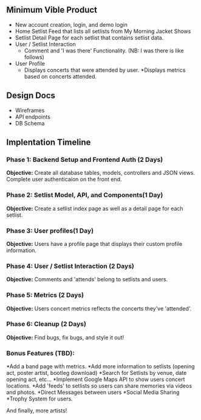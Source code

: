 ## Minimum Vible Product
* New account creation, login, and demo login
* Home Setlist Feed that lists all setlists from My Morning Jacket Shows
* Setlist Detail Page for each setlist that contains setlist data.
* User / Setlist Interaction
    * Comment and 'I was there' Functionality. (NB: I was there is like follows)
* User Profile
    * Displays concerts that were attended by user.
    *Displays metrics based on concerts attended. 

## Design Docs
* Wireframes
* API endpoints
* DB Schema

## Implentation Timeline

### Phase 1: Backend Setup and Frontend Auth (2 Days)
**Objective:** Create all database tables, models, controllers and JSON views. Complete user authenticaion on the front end.
### Phase 2: Setlist Model, API, and Components(1 Day)
**Objective:** Create a setlist index page as well as a detail page for each setlist. 
### Phase 3: User profiles(1 Day)
**Objective:** Users have a profile page that displays their custom profile information.
### Phase 4: User / Setlist Interaction (2 Days)
**Objective:** Comments and 'attends' belong to setlists and users.
### Phase 5: Metrics (2 Days)
**Objective:** Users concert metrics reflects the concerts they've 'attended'.
### Phase 6: Cleanup (2 Days)
**Objective:** Find bugs, fix bugs, and style it out!



### Bonus Features (TBD):
*Add a band page with metrics.
*Add more information to setlists (opening act, poster artist, bootleg download)
*Search for Setlists by venue, date opening act, etc... 
*Implement Google Maps API to show users concert locations.
*Add 'feeds' to setlists so users can share memories via videos and photos.
*Direct Messages between users
*Social Media Sharing
*Trophy System for users.

And finally, more artists!